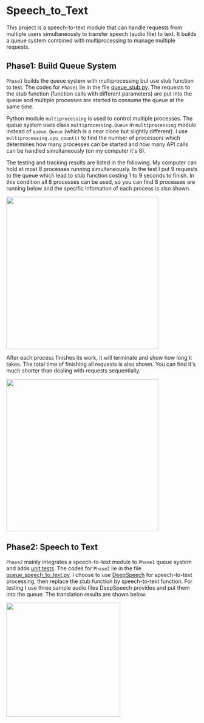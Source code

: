 # Speech_to_Text
This project is a speech-to-text module that can handle requests from multiple users simultaneously to transfer speech (audio file) to text. It builds a queue system combined with multiprocessing to manage multiple requests.

## Phase1: Build Queue System
`Phase1` builds the queue system with multiprocessing but use stub function to test. The codes for `Phase1` lie in the file [queue_stub.py](./queue_stub.py). The requests to the stub function (function calls with different parameters) are put into the queue and multiple processes are started to consume the queue at the same time. 

Python module `multiprocessing` is used to control multiple processes. The queue system uses class `multiprocessing.Queue` in `multiprocessing` module instead of `queue.Queue` (which is a near clone but slightly different). I use `multiprocessing.cpu_count()` to find the number of processors which determines how many processes can be started and how many API calls can be handled simultaneously (on my computer it's 8).

The testing and tracking results are listed in the following. My computer can hold at most 8 processes running simultaneously. In the test I put 9 requests to the queue which lead to stub function costing 1 to 9 seconds to finish. In this condition all 8 processes can be used, so you can find 8 processes are running below and the specific infomation of each process is also shown.

<img src="picture/stub1.PNG" height=400>

After each process finishes its work, it will terminate and show how long it takes. The total time of finishing all requests is also shown. You can find it's much shorter than dealing with requests sequentially.

<img src="picture/stub2.PNG" height=400>

## Phase2: Speech to Text 
`Phase2` mainly integrates a speech-to-text module to `Phase1` queue system and adds [unit tests](./test_queue.py). The codes for `Phase2` lie in the file [queue_speech_to_text.py](./queue_speech_to_text.py). I choose to use [DeepSpeech](https://deepspeech.readthedocs.io/en/r0.9/) for speech-to-text processing, then replace the stub function by speech-to-text function. For testing I use three sample audio files DeepSpeech provides and put them into the queue. The translation results are shown below:

<img src="picture/speech.PNG" height=300>
